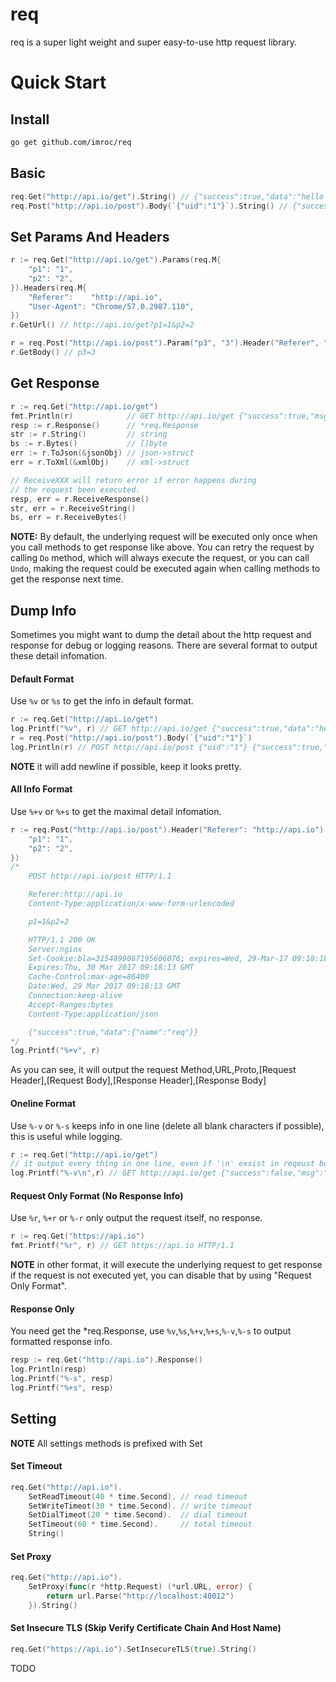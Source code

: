 req
==============
req is a super light weight and super easy-to-use  http request library.


# Quick Start
## Install
``` sh
go get github.com/imroc/req
```

## Basic 
``` go
req.Get("http://api.io/get").String() // {"success":true,"data":"hello roc"}
req.Post("http://api.io/post").Body(`{"uid":"1"}`).String() // {"success":true,"data":{"name":"roc"}}
```

## Set Params And Headers
``` go
r := req.Get("http://api.io/get").Params(req.M{
	"p1": "1",
	"p2": "2",
}).Headers(req.M{
	"Referer":    "http://api.io",
	"User-Agent": "Chrome/57.0.2987.110",
})
r.GetUrl() // http://api.io/get?p1=1&p2=2

r = req.Post("http://api.io/post").Param("p3", "3").Header("Referer", "http://api.io")
r.GetBody() // p3=3
```

## Get Response
```go
r := req.Get("http://api.io/get")
fmt.Println(r)            // GET http://api.io/get {"success":true,"msg":"hello req"}
resp := r.Response()      // *req.Response
str := r.String()         // string
bs := r.Bytes()           // []byte
err := r.ToJson(&jsonObj) // json->struct
err = r.ToXml(&xmlObj)    // xml->struct

// ReceiveXXX will return error if error happens during
// the request been executed.
resp, err = r.ReceiveResponse()
str, err = r.ReceiveString()
bs, err = r.ReceiveBytes()
```
**NOTE:** By default, the underlying request will be executed only once when you call methods to get response like above.
You can retry the request by calling `Do` method, which will always execute the request, or you can call `Undo`, making the request could be executed again when calling methods to get the response next time.

## Dump Info
Sometimes you might want to dump the detail about the http request and response for debug or logging reasons. 
There are several format to output these detail infomation.


#### Default Format
Use `%v` or `%s` to get the info in default format.
``` go
r := req.Get("http://api.io/get")
log.Printf("%v", r) // GET http://api.io/get {"success":true,"data":"hello req"}
r = req.Post("http://api.io/post").Body(`{"uid":"1"}`)
log.Println(r) // POST http://api.io/post {"uid":"1"} {"success":true,"data":{"name":"req"}}
```
**NOTE** it will add newline if possible, keep it looks pretty. 


#### All Info Format
Use `%+v` or `%+s` to get the maximal detail infomation.
``` go
r := req.Post("http://api.io/post").Header("Referer": "http://api.io").Params(req.M{
	"p1": "1",
	"p2": "2",
})
/*
	POST http://api.io/post HTTP/1.1

	Referer:http://api.io
	Content-Type:application/x-www-form-urlencoded

	p1=1&p2=2

	HTTP/1.1 200 OK
	Server:nginx
	Set-Cookie:bla=3154899087195606076; expires=Wed, 29-Mar-17 09:18:18 GMT; domain=api.io; path=/
	Expires:Thu, 30 Mar 2017 09:18:13 GMT
	Cache-Control:max-age=86400
	Date:Wed, 29 Mar 2017 09:18:13 GMT
	Connection:keep-alive
	Accept-Ranges:bytes
	Content-Type:application/json

	{"success":true,"data":{"name":"req"}}
*/
log.Printf("%+v", r)
```
As you can see, it will output the request Method,URL,Proto,[Request Header],[Request Body],[Response Header],[Response Body]


#### Oneline Format
Use `%-v` or `%-s` keeps info in one line (delete all blank characters if possible), this is useful while logging.
``` go
r := req.Get("http://api.io/get")
// it output every thing in one line, even if '\n' exsist in reqeust body or response body.
log.Printf("%-v\n",r) // GET http://api.io/get {"success":false,"msg":"system busy"}
```


#### Request Only Format (No Response Info)
Use `%r`, `%+r` or `%-r` only output the request itself, no response.
``` go
r := req.Get("https://api.io")
fmt.Printf("%r", r) // GET https://api.io HTTP/1.1
```
**NOTE** in other format, it will execute the underlying request to get response if the request is not executed yet, you can disable that by using "Request Only Format".


#### Response Only
You need get the *req.Response, use `%v`,`%s`,`%+v`,`%+s`,`%-v`,`%-s` to output formatted response info.
``` go
resp := req.Get("http://api.io").Response()
log.Println(resp)
log.Printf("%-s", resp)
log.Printf("%+s", resp)
```

## Setting
**NOTE** All settings methods is prefixed with Set
#### Set Timeout
``` go
req.Get("http://api.io").
	SetReadTimeout(40 * time.Second). // read timeout
	SetWriteTimeot(30 * time.Second). // write timeout
	SetDialTimeot(20 * time.Second).  // dial timeout
	SetTimeout(60 * time.Second).     // total timeout
	String()
```

#### Set Proxy
``` go
req.Get("http://api.io").
	SetProxy(func(r *http.Request) (*url.URL, error) {
		return url.Parse("http://localhost:40012")
	}).String()
```

#### Set Insecure TLS (Skip Verify Certificate Chain And Host Name)
``` go
req.Get("https://api.io").SetInsecureTLS(true).String()
```

TODO
